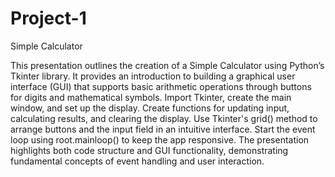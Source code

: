# Project-1
Simple Calculator

This presentation outlines the creation of a Simple Calculator using Python’s Tkinter library. It provides an introduction to building a graphical user interface (GUI) that supports basic arithmetic operations through buttons for digits and mathematical symbols. Import Tkinter, create the main window, and set up the display. Create functions for updating input, calculating results, and clearing the display. Use Tkinter's grid() method to arrange buttons and the input field in an intuitive interface. Start the event loop using root.mainloop() to keep the app responsive. The presentation highlights both code structure and GUI functionality, demonstrating fundamental concepts of event handling and user interaction.
